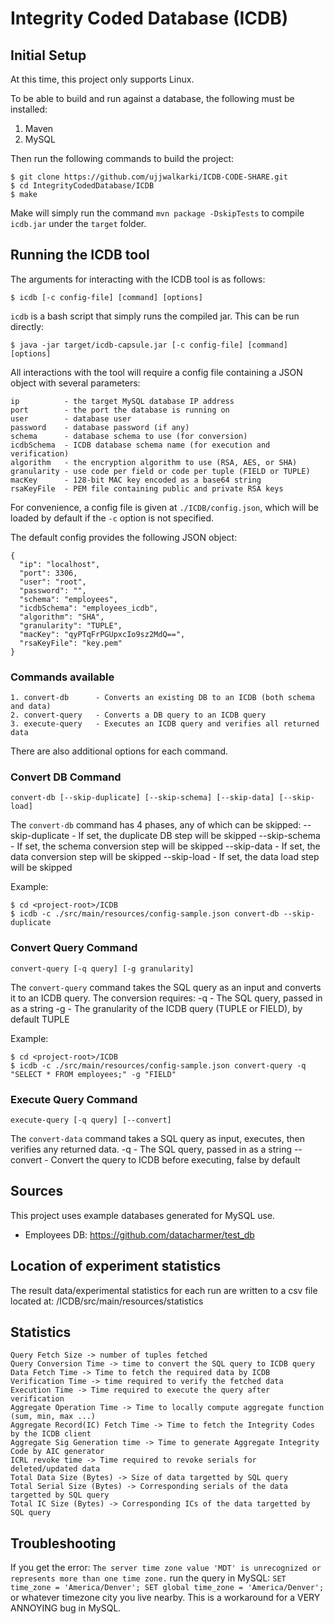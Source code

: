 # Integrity Coded Database (ICDB)

## Initial Setup

At this time, this project only supports Linux. 

To be able to build and run against a database, the following must be installed:

1. Maven
2. MySQL

Then run the following commands to build the project:
```
$ git clone https://github.com/ujjwalkarki/ICDB-CODE-SHARE.git
$ cd IntegrityCodedDatabase/ICDB
$ make
```

Make will simply run the command `mvn package -DskipTests` to compile `icdb.jar` under the `target` folder.

## Running the ICDB tool

The arguments for interacting with the ICDB tool is as follows:

```
$ icdb [-c config-file] [command] [options]
```

`icdb` is a bash script that simply runs the compiled jar. This can be run directly:

```
$ java -jar target/icdb-capsule.jar [-c config-file] [command] [options]
```

All interactions with the tool will require a config file containing a JSON object with several parameters:

```
ip          - the target MySQL database IP address
port        - the port the database is running on
user        - database user
password    - database password (if any)
schema      - database schema to use (for conversion)
icdbSchema  - ICDB database schema name (for execution and verification)
algorithm   - the encryption algorithm to use (RSA, AES, or SHA)
granularity - use code per field or code per tuple (FIELD or TUPLE)
macKey      - 128-bit MAC key encoded as a base64 string
rsaKeyFile  - PEM file containing public and private RSA keys
```

For convenience, a config file is given at `./ICDB/config.json`, which will be loaded by default if the `-c` option is not specified.

The default config provides the following JSON object:
```
{
  "ip": "localhost",
  "port": 3306,
  "user": "root",
  "password": "",
  "schema": "employees",
  "icdbSchema": "employees_icdb",
  "algorithm": "SHA",
  "granularity": "TUPLE",
  "macKey": "qyPTqFrPGUpxcIo9sz2MdQ==",
  "rsaKeyFile": "key.pem"
}
```

### Commands available

```
1. convert-db      - Converts an existing DB to an ICDB (both schema and data)
2. convert-query   - Converts a DB query to an ICDB query
3. execute-query   - Executes an ICDB query and verifies all returned data
```

There are also additional options for each command.

### Convert DB Command

```
convert-db [--skip-duplicate] [--skip-schema] [--skip-data] [--skip-load]
```

The `convert-db` command has 4 phases, any of which can be skipped:
--skip-duplicate - If set, the duplicate DB step will be skipped
--skip-schema - If set, the schema conversion step will be skipped
--skip-data - If set, the data conversion step will be skipped
--skip-load - If set, the data load step will be skipped

Example:
```
$ cd <project-root>/ICDB
$ icdb -c ./src/main/resources/config-sample.json convert-db --skip-duplicate
```

### Convert Query Command

```
convert-query [-q query] [-g granularity]
```

The `convert-query` command takes the SQL query as an input and converts it to an ICDB query. The conversion requires:
-q - The SQL query, passed in as a string
-g - The granularity of the ICDB query (TUPLE or FIELD), by default TUPLE

Example:
```
$ cd <project-root>/ICDB
$ icdb -c ./src/main/resources/config-sample.json convert-query -q "SELECT * FROM employees;" -g "FIELD"
```

### Execute Query Command

```
execute-query [-q query] [--convert]
```

The `convert-data` command takes a SQL query as input, executes, then verifies any returned data.
-q - The SQL query, passed in as a string
--convert - Convert the query to ICDB before executing, false by default

## Sources

This project uses example databases generated for MySQL use.

- Employees DB: https://github.com/datacharmer/test_db

## Location of experiment statistics
The result data/experimental statistics for each run are written to a csv file located at:
/ICDB/src/main/resources/statistics

## Statistics
```
Query Fetch Size -> number of tuples fetched
Query Conversion Time -> time to convert the SQL query to ICDB query
Data Fetch Time -> Time to fetch the required data by ICDB
Verification Time -> time required to verify the fetched data
Execution Time -> Time required to execute the query after verification
Aggregate Operation Time -> Time to locally compute aggregate function (sum, min, max ...)
Aggregate Record(IC) Fetch Time -> Time to fetch the Integrity Codes by the ICDB client
Aggregate Sig Generation time -> Time to generate Aggregate Integrity Code by AIC generator
ICRL revoke time -> Time required to revoke serials for deleted/updated data
Total Data Size (Bytes) -> Size of data targetted by SQL query
Total Serial Size (Bytes) -> Corresponding serials of the data targetted by SQL query
Total IC Size (Bytes) -> Corresponding ICs of the data targetted by SQL query
```

## Troubleshooting

If you get the error:
`The server time zone value 'MDT' is unrecognized or represents more than one time zone.`
run the query in MySQL:
`SET time_zone = 'America/Denver'; SET global time_zone = 'America/Denver';`
or whatever timezone city you live nearby. This is a workaround for a VERY ANNOYING bug in MySQL.
